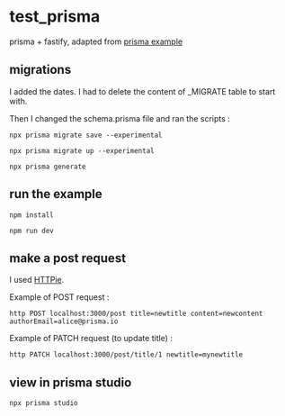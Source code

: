 # test_prisma
prisma + fastify, adapted from [prisma example](https://github.com/prisma/prisma-examples/tree/latest/javascript/rest-fastify)

## migrations
I added the dates. I had to delete the content of _MIGRATE table to start with.

Then I changed the schema.prisma file and ran the scripts :

```
npx prisma migrate save --experimental
```

```
npx prisma migrate up --experimental
```

```
npx prisma generate
```

## run the example
```
npm install
```

```
npm run dev
```

## make a post request
I used [HTTPie](https://httpie.org/).

Example of POST request : 

`http POST localhost:3000/post title=newtitle content=newcontent authorEmail=alice@prisma.io`

Example of PATCH request (to update title) :

`http PATCH localhost:3000/post/title/1 newtitle=mynewtitle`

## view in prisma studio
```
npx prisma studio
```